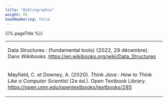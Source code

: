 ```yaml
---
title: "Bibliographie"
weight: 85
bookNumbering: false
---
```


{{% pageTitle %}}

<table>

<tr>
<td id="aho-ullman-al-2020">

Data Structures&nbsp;: {fundamental tools}
(2022, 29 décembre).
Dans *Wikibooks*.
<a href="https://en.wikibooks.org/wiki/Data_Structures">
https://en.wikibooks.org/wiki/Data_Structures
</a>

</td>
</tr>

<tr>
<td id="mayfield-downey-2020">

Mayfield, C. et Downey, A. (2020).
*Think Java : How to Think Like a Computer Scientist* (2e éd.).
Open Textbook Library.
<a href="https://open.umn.edu/opentextbooks/textbooks/think-java-how-to-think-like-a-computer-scientist">
https://open.umn.edu/opentextbooks/textbooks/285
</a>

</td>
</tr>
</table>





